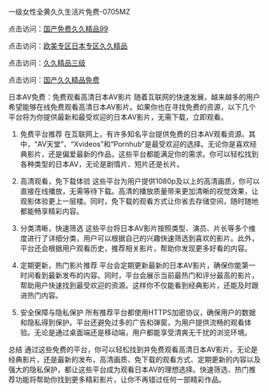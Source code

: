 
一级女性全黄久久生活片免费-0705MZ

点击访问：<a href="https://heiliaoxwd5i8.pages.dev">国产免费久久精品99</a>

点击访问：<a href="https://heiliaowt0d7p.pages.dev">欧美专区日本专区久久精品</a>

点击访问：<a href="https://heiliaoga6s9v.pages.dev">久久精品三级</a>

点击访问：<a href="https://heiliaoow5kzm.pages.dev">国产久久精品免费</a>



日本AV免费：免费观看高清日本AV影片
随着互联网的快速发展，越来越多的用户希望能够在线免费观看高清日本AV影片。如果你也在寻找免费的资源，以下几个平台将为你提供最新和最受欢迎的日本AV影片，无需下载，立即观看。

1. 免费平台推荐
在互联网上，有许多知名平台提供免费的日本AV观看资源。其中，“AV天堂”、“Xvideos”和“Pornhub”是最受欢迎的选择。无论你是喜欢经典影片，还是偏爱最新的作品，这些平台都能满足你的需求。你可以轻松找到各种类型的日本AV，无论是剧情片、短片还是长片。

2. 高清观看，免下载体验
这些平台为用户提供1080p及以上的高清画质，你可以直接在线播放，无需等待下载。高清的播放质量带来更加清晰的视觉效果，让观影体验更上一层楼。同时，免下载的观看方式让你省去存储空间，随时随地都能畅享精彩内容。

3. 分类清晰，快速筛选
这些平台将日本AV影片按照类型、演员、片长等多个维度进行了详细分类，用户可以根据自己的兴趣快速筛选到喜欢的影片。此外，平台还会根据用户观看历史，推荐相关影片，帮助你发现更多好看的内容。

4. 定期更新，热门影片推荐
平台会定期更新最新的日本AV影片，确保你能第一时间看到最新发布的内容。同时，平台会展示当前最热门和评分最高的影片，帮助用户快速找到最受欢迎的资源。这样你不仅能看到经典影片，还能及时跟进热门内容。

5. 安全保障与隐私保护
所有推荐平台都使用HTTPS加密协议，确保用户的数据和隐私得到保护。平台还避免过多的广告和弹窗，为用户提供流畅的观看体验。无论是通过桌面端还是移动端，用户都能享受清爽无干扰的浏览环境。

总结
通过这些免费的平台，你可以轻松找到并免费观看高清日本AV影片。无论是经典影片，还是最新的发布，高清画质、免下载的观看方式、定期更新的内容以及强大的隐私保护，都让这些平台成为观看日本AV的理想选择。快速筛选、热门推荐功能将帮助你找到更多精彩影片，让你不再错过任何一部精彩作品。









<span style="display:none;">[Canonical link]( https://github.com/kol20250709/654602 ）</span>
